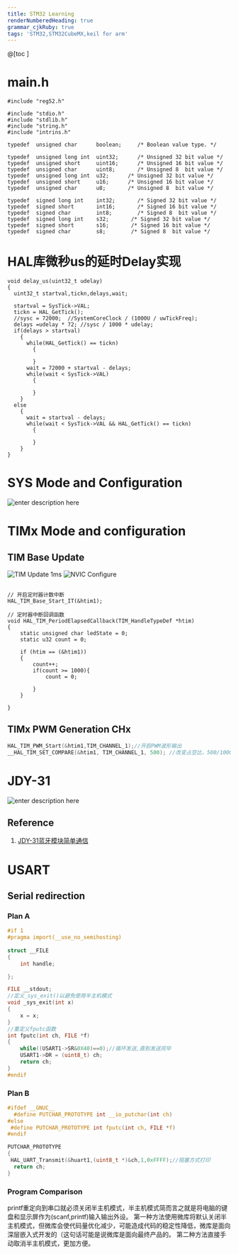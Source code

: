 ```yaml
---
title: STM32 Learning
renderNumberedHeading: true
grammar_cjkRuby: true
tags: 'STM32,STM32CubeMX,keil for arm'
---
```

@[toc ]
# main.h

``` c?linenums
#include "reg52.h"

#include "stdio.h"
#include "stdlib.h"
#include "string.h"
#include "intrins.h"

typedef  unsigned char      boolean;     /* Boolean value type. */ 

typedef  unsigned long int  uint32;      /* Unsigned 32 bit value */  
typedef  unsigned short     uint16;      /* Unsigned 16 bit value */  
typedef  unsigned char      uint8;       /* Unsigned 8  bit value */ 
typedef  unsigned long int  u32;      /* Unsigned 32 bit value */  
typedef  unsigned short     u16;      /* Unsigned 16 bit value */  
typedef  unsigned char      u8;       /* Unsigned 8  bit value */ 

typedef  signed long int    int32;       /* Signed 32 bit value */  
typedef  signed short       int16;       /* Signed 16 bit value */  
typedef  signed char        int8;        /* Signed 8  bit value */  
typedef  signed long int    s32;       /* Signed 32 bit value */  
typedef  signed short       s16;       /* Signed 16 bit value */  
typedef  signed char        s8;        /* Signed 8  bit value */  
```

# HAL库微秒us的延时Delay实现

``` bash?linenums
void delay_us(uint32_t udelay)
{
  uint32_t startval,tickn,delays,wait;
 
  startval = SysTick->VAL;
  tickn = HAL_GetTick();
  //sysc = 72000;  //SystemCoreClock / (1000U / uwTickFreq);
  delays =udelay * 72; //sysc / 1000 * udelay;
  if(delays > startval)
    {
      while(HAL_GetTick() == tickn)
        {
 
        }
      wait = 72000 + startval - delays;
      while(wait < SysTick->VAL)
        {
 
        }
    }
  else
    {
      wait = startval - delays;
      while(wait < SysTick->VAL && HAL_GetTick() == tickn)
        {
 
        }
    }
}
```

# SYS Mode and Configuration
![enter description here](./images/1647493843556.png)




# TIMx Mode and configuration

## TIM Base Update

![TIM Update 1ms](./images/1649838119996.png)
![NVIC Configure](./images/1649838145174.png)

``` c?linenums

// 开启定时器计数中断
HAL_TIM_Base_Start_IT(&htim1);

// 定时器中断回调函数 
void HAL_TIM_PeriodElapsedCallback(TIM_HandleTypeDef *htim)
{
	static unsigned char ledState = 0;
	static u32 count = 0;
	
	if (htim == (&htim1))
	{
		count++;
		if(count >= 1000){
			count = 0;

		}
	}
	
}
```

## TIMx PWM Generation CHx

``` c
HAL_TIM_PWM_Start(&htim1,TIM_CHANNEL_1);//开启PWM波形输出
__HAL_TIM_SET_COMPARE(&htim1, TIM_CHANNEL_1, 500); //改变占空比，500/1000=50%
```

# JDY-31

![enter description here](./images/1647953581837.png)

## Reference
1. [JDY-31蓝牙模块简单通信](https://blog.csdn.net/weixin_51690423/article/details/122690945?ops_request_misc=%257B%2522request%255Fid%2522%253A%2522164795114516780271517968%2522%252C%2522scm%2522%253A%252220140713.130102334.pc%255Fall.%2522%257D&request_id=164795114516780271517968&biz_id=0&utm_medium=distribute.pc_search_result.none-task-blog-2~all~first_rank_ecpm_v1~rank_v31_ecpm_bkp-4-122690945.142^v3^pc_search_quality_down,143^v4^control&utm_term=jdy-31+stm32&spm=1018.2226.3001.4187)

# USART
## Serial redirection
### Plan A
``` c
#if 1
#pragma import(__use_no_semihosting)             
                
struct __FILE 
{ 
	int handle; 

}; 

FILE __stdout;       
//定义_sys_exit()以避免使用半主机模式    
void _sys_exit(int x) 
{ 
	x = x; 
} 
//重定义fputc函数 
int fputc(int ch, FILE *f)
{      
	while((USART1->SR&0X40)==0);//循环发送,直到发送完毕   
    USART1->DR = (uint8_t) ch;      
	return ch;
}
#endif     


```

### Plan B

``` c
#ifdef __GNUC__
  #define PUTCHAR_PROTOTYPE int __io_putchar(int ch)
#else
 #define PUTCHAR_PROTOTYPE int fputc(int ch, FILE *f)
#endif

PUTCHAR_PROTOTYPE
{
 HAL_UART_Transmit(&huart1,(uint8_t *)&ch,1,0xFFFF);//阻塞方式打印
  return ch;
}
```

### Program Comparison
printf重定向到串口就必须关闭半主机模式，半主机模式简而言之就是将电脑的键盘和显示屏作为(scanf,printf)输入输出外设。
第一种方法使用微库将默认关闭半主机模式，但微库会使代码量优化减少，可能造成代码的稳定性降低，微库是面向深层嵌入式开发的（这句话可能是说微库是面向最终产品的。
第二种方法直接手动取消半主机模式，更加方便。